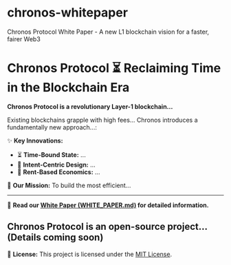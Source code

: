 # chronos-whitepaper
Chronos Protocol White Paper - A new L1 blockchain vision for a faster, fairer Web3
# Chronos Protocol ⏳ Reclaiming Time in the Blockchain Era

**Chronos Protocol is a revolutionary Layer-1 blockchain...**

Existing blockchains grapple with high fees... Chronos introduces a fundamentally new approach...:

✨ **Key Innovations:**
*   ⏳ **Time-Bound State:** ...
*   🎯 **Intent-Centric Design:** ...
*   💸 **Rent-Based Economics:** ...

🚀 **Our Mission:** To build the most efficient...

---
📖 **Read our [White Paper (WHITE_PAPER.md)](WHITE_PAPER-en.md) for detailed information.**

Chronos Protocol is an open-source project... (Details coming soon)
---

📝 **License:**
This project is licensed under the [MIT License](LICENSE).
